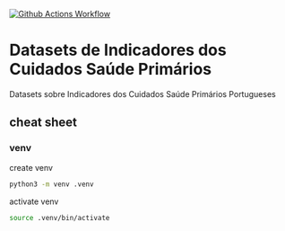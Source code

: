 [![Github Actions Workflow](https://github.com/DiogoCarapito/datasets_indicadores/actions/workflows/main.yaml/badge.svg)](https://github.com/DiogoCarapito/datasets_indicadores/actions/workflows/main.yaml)

# Datasets de Indicadores dos Cuidados Saúde Primários
Datasets sobre Indicadores dos Cuidados Saúde Primários Portugueses


## cheat sheet
### venv
create venv
```bash
python3 -m venv .venv
```

activate venv
```bash
source .venv/bin/activate
```